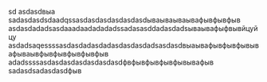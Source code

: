 sd
asdasdвыа
sadasdasdsdaadqssasdasdasdasdasdasdываываываывафывфывфыв
asdasdadadsasdaaadaadadadadssadasasddadasdadsываывафыфвывйцуйцу
asdadsaqessssasdasdadasdadasdasdasdadsasdasdвыаывафывфывфывывафываывфывфывфывфывфыв
adadssssasdasdasdasdasdasdasdфвфывфывфывфывывафыв
sadasdsadasdasdфыв
